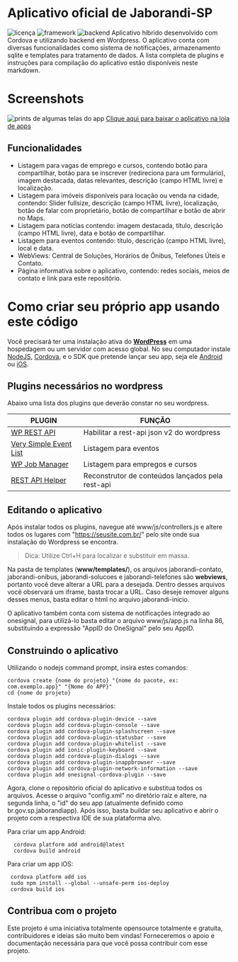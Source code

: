﻿# Aplicativo oficial de Jaborandi-SP
![licença](https://img.shields.io/badge/Licen%C3%A7a-GPLv3-green)  ![framework](https://img.shields.io/badge/Framework-AngularJS-blue)  ![backend](https://img.shields.io/badge/Backend-WordPress-blue)
Aplicativo híbrido desenvolvido com Cordova e utilizando backend em Wordpress. O aplicativo conta com diversas funcionalidades como sistema de notificações, armazenamento sqlite e templates para tratamento de dados. A lista completa de plugins e instruções para compilação do aplicativo estão disponíveis neste markdown.


# Screenshots

![prints de algumas telas do app](https://i.imgur.com/4JtuGlP.png)
[Clique aqui para baixar o aplicativo na loja de apps](https://play.google.com/store/apps/details?id=br.gov.sp.jaborandiapp)
## Funcionalidades

 - Listagem para vagas de emprego e cursos, contendo botão para compartilhar, botão para se inscrever (redireciona para um formulário), imagem destacada, datas relevantes, descrição (campo HTML livre) e localização.
 - Listagem para imóveis disponíveis para locação ou venda na cidade, contendo: Slider fullsize, descrição (campo HTML livre), localização, botão de falar com proprietário, botão de compartilhar e botão de abrir no Maps.
 - Listagem para notícias contendo: imagem destacada, título, descrição (campo HTML livre), data e botão de compartilhar.
 - Listagem para eventos contendo: título, descrição (campo HTML livre), local e data.
 - WebViews: Central de Soluções, Horários de Ônibus, Telefones Úteis e Contato.
 - Página informativa sobre o aplicativo, contendo: redes sociais, meios de contato e link para este repositório.


# Como criar seu próprio app usando este código

Você precisará ter uma instalação ativa do  **[WordPress](https://wordpress.org)** em uma hospedagem ou um servidor com acesso global. No seu computador instale [NodeJS](https://nodejs.org/en/download/), [Cordova](https://cordova.apache.org), e o SDK que pretende lançar seu app, seja ele [Android](https://developer.android.com/studio?hl=pt-br) ou [iOS](https://apps.apple.com/br/app/xcode/id497799835?mt=12).




## Plugins necessários no wordpress

Abaixo uma lista dos plugins que deverão constar no seu wordpress.

|      PLUGIN          |FUNÇÃO                          
|----------------|-------------------------------
|[WP REST API](https://br.wordpress.org/plugins/rest-api/)|Habilitar a rest-api json v2 do wordpress
|[Very Simple Event List](https://br.wordpress.org/plugins/very-simple-event-list/)          |Listagem para eventos       
|[WP Job Manager](https://br.wordpress.org/plugins/wp-job-manager/)          |Listagem para empregos e cursos
|[REST API Helper](https://br.wordpress.org/plugins/rest-api-helper/)          |Reconstrutor de conteúdos lançados pela rest-api


## Editando o aplicativo

Após instalar todos os plugins, navegue até www/js/controllers.js e altere todos os lugares com "https://seusite.com.br/" pelo site onde sua instalação do Wordpress se encontra.

> Dica: Utilize Ctrl+H para localizar e substituir em massa.

Na pasta de templates (**www/templates/**), os arquivos jaborandi-contato, jaborandi-onibus, jaborandi-solucoes e jaborandi-telefones são **webviews**, portanto você deve alterar a URL para a desejada. Dentro desses arquivos você observará um iframe, basta trocar a URL.
Caso deseje remover alguns desses menus, basta editar o html no arquivo jaborandi-inicio.

O aplicativo também conta com sistema de notificações integrado ao onesignal, para utilizá-lo basta editar o arquivo www/js/app.js na linha 86, substituindo a expressão "AppID do OneSignal" pelo seu AppID.

## Construindo o aplicativo

Utilizando o nodejs command prompt, insira estes comandos:

    cordova create {nome do projeto} "{nome do pacote, ex: com.exemplo.app}" "{Nome do APP}"
    cd {nome do projeto}
   
   Instale todos os plugins necessários:
   

    cordova plugin add cordova-plugin-device --save
    cordova plugin add cordova-plugin-console --save
    cordova plugin add cordova-plugin-splashscreen --save
    cordova plugin add cordova-plugin-statusbar --save
    cordova plugin add cordova-plugin-whitelist --save
    cordova plugin add ionic-plugin-keyboard --save
    cordova plugin add cordova-plugin-dialogs --save
    cordova plugin add cordova-plugin-inappbrowser --save
    cordova plugin add cordova-plugin-network-information --save
    cordova plugin add onesignal-cordova-plugin --save
  Agora, clone o repositório oficial do aplicativo e substitua todos os arquivos. Acesse o arquivo "config.xml" no diretório raíz e altere, na segunda linha, o "id" do seu app (atualmente definido como br.gov.sp.jaborandiapp).
Após isso, basta buildar seu aplicativo e abrir o projeto com a respectiva IDE de sua plataforma alvo.


Para criar um app Android:

      cordova platform add android@latest
      cordova build android
Para criar um app iOS:

     cordova platform add ios    
     sudo npm install --global --unsafe-perm ios-deploy
     cordova build ios

 
    

## Contribua com o projeto

Este projeto é uma iniciativa totalmente opensource totalmente e gratuita, contribuidores e ideias são muito bem vindas!
Forneceremos o apoio e documentação necessária para que você possa contribuir com esse projeto.
